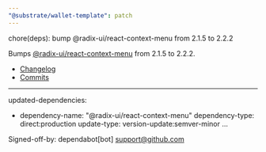 ```yaml
---
"@substrate/wallet-template": patch
---
```


chore(deps): bump @radix-ui/react-context-menu from 2.1.5 to 2.2.2

Bumps [@radix-ui/react-context-menu](https://github.com/radix-ui/primitives) from 2.1.5 to 2.2.2.
- [Changelog](https://github.com/radix-ui/primitives/blob/main/release-process.md)
- [Commits](https://github.com/radix-ui/primitives/commits)

---
updated-dependencies:
- dependency-name: "@radix-ui/react-context-menu"
  dependency-type: direct:production
  update-type: version-update:semver-minor
...

Signed-off-by: dependabot[bot] <support@github.com>

